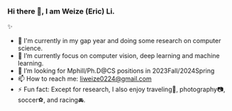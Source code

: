 ### Hi there 👋, I am Weize (Eric) Li.

✨

- 🔭 I'm currently in my gap year and doing some research on computer science.  
- 🌱 I’m currently focus on computer vision, deep learning and machine learning.  
- 🤔 I’m looking for Mphill/Ph.D@CS positions in 2023Fall/2024Spring  
- 📫 How to reach me: liweize0224@gmail.com  
- ⚡ Fun fact: Except for research, I also enjoy traveling🌄, photography📷, soccer⚽, and racing🚘.  
